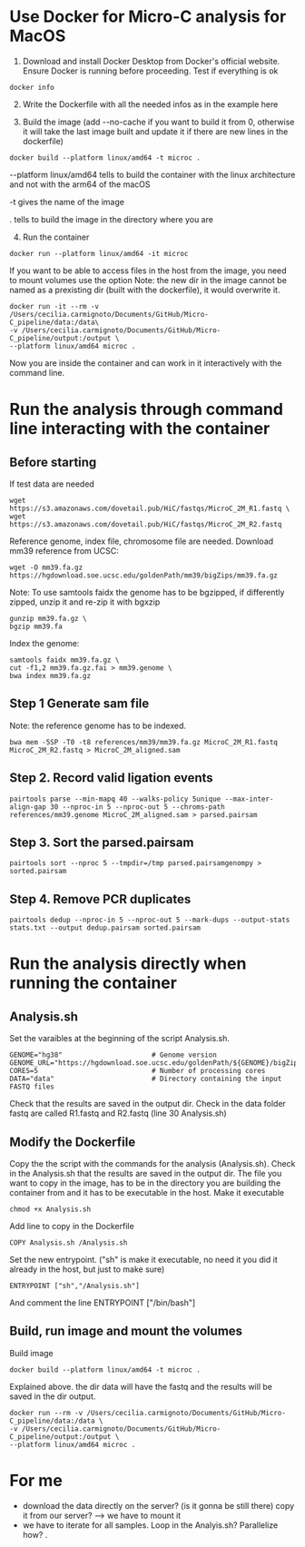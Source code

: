 # Use Docker for Micro-C analysis for MacOS

1. Download and install Docker Desktop from Docker's official website. Ensure Docker is running before proceeding.
Test if everything is ok
```
docker info
```
2. Write the Dockerfile with all the needed infos as in the example here

3. Build the image (add --no-cache if you want to build it from 0, otherwise it will take the last image built and update it if there are new lines in the dockerfile)
```
docker build --platform linux/amd64 -t microc .
```
--platform linux/amd64 tells to build the container with the linux architecture and not with the arm64 of the macOS

-t gives the name of the image

. tells to build the image in the directory where you are


4. Run the container
```
docker run --platform linux/amd64 -it microc
``` 
If you want to be able to access files in the host from the image, you need to mount volumes use the option 
Note: the new dir in the image cannot be named as a prexisting dir (built with the dockerfile), it would overwrite it.
```
docker run -it --rm -v /Users/cecilia.carmignoto/Documents/GitHub/Micro-C_pipeline/data:/data\
-v /Users/cecilia.carmignoto/Documents/GitHub/Micro-C_pipeline/output:/output \
--platform linux/amd64 microc . 
```
Now you are inside the container and can work in it interactively with the command line.

# Run the analysis through command line interacting with the container

## Before starting
If test data are needed
```
wget https://s3.amazonaws.com/dovetail.pub/HiC/fastqs/MicroC_2M_R1.fastq \
wget https://s3.amazonaws.com/dovetail.pub/HiC/fastqs/MicroC_2M_R2.fastq
```
Reference genome, index file, chromosome file are needed. Download mm39 reference from UCSC:
```
wget -O mm39.fa.gz https://hgdownload.soe.ucsc.edu/goldenPath/mm39/bigZips/mm39.fa.gz
```
Note: To use samtools faidx the genome has to be bgzipped, if differently zipped, unzip it and re-zip it with bgxzip
```
gunzip mm39.fa.gz \
bgzip mm39.fa
```
Index the genome:
```
samtools faidx mm39.fa.gz \
cut -f1,2 mm39.fa.gz.fai > mm39.genome \
bwa index mm39.fa.gz
```

## Step 1 Generate sam file
Note: the reference genome has to be indexed. 
```
bwa mem -5SP -T0 -t8 references/mm39/mm39.fa.gz MicroC_2M_R1.fastq MicroC_2M_R2.fastq > MicroC_2M_aligned.sam
```

## Step 2. Record valid ligation events 
```
pairtools parse --min-mapq 40 --walks-policy 5unique --max-inter-align-gap 30 --nproc-in 5 --nproc-out 5 --chroms-path references/mm39.genome MicroC_2M_aligned.sam > parsed.pairsam
```

## Step 3. Sort the parsed.pairsam
```
pairtools sort --nproc 5 --tmpdir=/tmp parsed.pairsamgenompy > sorted.pairsam
```

## Step 4. Remove PCR duplicates
```
pairtools dedup --nproc-in 5 --nproc-out 5 --mark-dups --output-stats stats.txt --output dedup.pairsam sorted.pairsam
```

# Run the analysis directly when running the container

## Analysis.sh
Set the varaibles at the beginning of the script Analysis.sh. 
```
GENOME="hg38"                      # Genome version
GENOME_URL="https://hgdownload.soe.ucsc.edu/goldenPath/${GENOME}/bigZips/${GENOME}.fa.gz"
CORES=5                            # Number of processing cores
DATA="data"                        # Directory containing the input FASTQ files
```

Check that the results are saved in the output dir.
Check in the data folder fastq are called R1.fastq and R2.fastq (line 30 Analysis.sh)

## Modify the Dockerfile

Copy the the script with the commands for the analysis (Analysis.sh). 
Check in the Analysis.sh that the results are saved in the output dir.
The file you want to copy in the image, has to be in the directory you are building the container from and it has to be executable in the host. Make it executable
```
chmod +x Analysis.sh
```
Add line to copy in the Dockerfile
```
COPY Analysis.sh /Analysis.sh
```
Set the new entrypoint. ("sh" is make it executable, no need it you did it already in the host, but just to make sure)
```
ENTRYPOINT ["sh","/Analysis.sh"]
```
And comment the line ENTRYPOINT ["/bin/bash"]

## Build, run image and mount the volumes
Build image
```
docker build --platform linux/amd64 -t microc .
```

Explained above. the dir data will have the fastq and the results will be saved in the dir output. 
```
docker run --rm -v /Users/cecilia.carmignoto/Documents/GitHub/Micro-C_pipeline/data:/data \
-v /Users/cecilia.carmignoto/Documents/GitHub/Micro-C_pipeline/output:/output \
--platform linux/amd64 microc . 
```


# For me
- download the data directly on the server? (is it gonna be still there) copy it from our server? --> we have to mount it 
- we have to iterate for all samples. Loop in the Analyis.sh? Parallelize how?
.